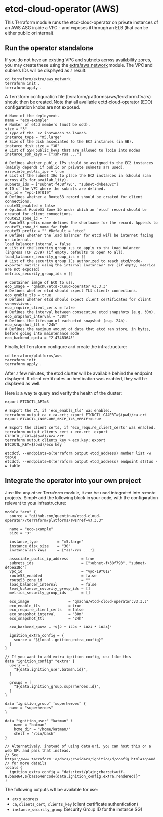 # etcd-cloud-operator (AWS)

This Terraform module runs the etcd-cloud-operator on private instances of an
AWS ASG inside a VPC - and exposes it through an ELB (that can be either public
or internal).

## Run the operator standalone

If you do not have an existing VPC and subnets across availability zones, you
may create these using the [extra/aws_network](../../extra/aws_network) module.
The VPC and subnets IDs will be displayed as a result.

```
cd terraform/extra/aws_network
terraform init .
terraform apply .
```

A Terraform configuration file (terraform/platforms/aws/terraform.tfvars) should
then be created. Note that all available ectd-cloud-operator (ECO) configuration
knobs are not exposed.

```
# Name of the deployment.
name = "eco-example"
# Number of etcd members (must be odd).
size = "3"
# Type of the EC2 instances to launch.
instance_type = "m5.large"
# Size of the disk associated to the EC2 instances (in GB).
instance_disk_size = "30"
# List of SSH public keys that are allowed to login into nodes
instance_ssh_keys = ["ssh-rsa ..."]

# Defines whether public IPs should be assigned to the EC2 instances (mainly depends if public or private subnets are used).
associate_public_ips = true
# List of the subnet IDs to place the EC2 instances in (should span across AZs for availability).
subnets_ids = ["subnet-f438f793", "subnet-d4bea38c"]
# ID of the VPC where the subnets are defined.
vpc_id = "vpc-19f019"
# Defines whether a Route53 record should be created for client connections.
route53_enabled = false
# Optional Route53 Zone ID under which an 'etcd' record should be created for client connections.
route53_zone_id = ""
# Route53 prefix name defines the shortname for the record. Appends to route53_zone_id name for fqdn.
route53_prefix = "" #Default = "etcd"
# Defines whether the load balancer for etcd will be internet facing or internal.
load_balancer_internal = false
# List of the security group IDs to apply to the load balancer (ingress TCP 2379) (if empty, defaults to open to all).
load_balancer_security_group_ids = []
# List of the security group IDs authorized to reach etcd/node-exporter metrics using the internal instances' IPs (if empty, metrics are not exposed)
metrics_security_group_ids = []

# Container image of ECO to use.
eco_image = "qmachu/etcd-cloud-operator:v3.3.3"
# Defines whether etcd should expect TLS clients connections.
eco_enable_tls = true
# Defines whether etcd should expect client certificates for client connections.
eco_require_client_certs = false
# Defines the interval between consecutive etcd snapshots (e.g. 30m).
eco_snapshot_interval = "30m"
# Defines the lifespan of each etcd snapshot (e.g. 24h).
eco_snapshot_ttl = "24h"
# Defines the maximum amount of data that etcd can store, in bytes, before going into maintenance mode
eco_backend_quota = "2147483648"
```

Finally, let Terraform configure and create the infrastructure:

```
cd terraform/platforms/aws
terraform init .
terraform apply .
```

After a few minutes, the etcd cluster will be available behind the endpoint
displayed. If client certificates authentication was enabled, they will be
displayed as well.

Here is a way to query and verify the health of the cluster:

```
export ETCDCTL_API=3

# Export the CA, if 'eco_enable_tls' was enabled.
terraform output ca > ca.crt; export ETCDCTL_CACERT=$(pwd)/ca.crt
export ETCDCTL_INSECURE_SKIP_TLS_VERIFY=true

# Export the client certs, if 'eco_require_client_certs' was enabled.
terraform output clients_cert > eco.crt; export ETCDCTL_CERT=$(pwd)/eco.crt
terraform output clients_key > eco.key; export ETCDCTL_KEY=$(pwd)/eco.key

etcdctl --endpoints=$(terraform output etcd_address) member list -w table
etcdctl --endpoints=$(terraform output etcd_address) endpoint status -w table
```

## Integrate the operator into your own project

Just like any other Terraform module, it can be used integrated into remote
projects. Simply add the following block in your code, with the configuration
relevant to your infrastructure:

```
module "eco" {
  source = "github.com/quentin-m/etcd-cloud-operator//terraform/platforms/aws?ref=v3.3.3"

  name = "eco-example"
  size = "3"

  instance_type         = "m5.large"
  instance_disk_size    = "30"
  instance_ssh_keys     = ["ssh-rsa ..."]

  associate_public_ip_address      = true
  subnets_ids                      = ["subnet-f438f793", "subnet-d4bea38c"]
  vpc_id                           = "vpc-19f019"
  route53_enabled                  = false
  route53_zone_id                  = ""
  load_balancer_internal           = false
  load_balancer_security_group_ids = []
  metrics_security_group_ids       = []

  eco_image                  = "qmachu/etcd-cloud-operator:v3.3.3"
  eco_enable_tls             = true
  eco_require_client_certs   = false
  eco_snapshot_interval      = "30m"
  eco_snapshot_ttl           = "24h"

  eco_backend_quota = "${2 * 1024 * 1024 * 1024}"

  ignition_extra_config = {
    source = "${local.ignition_extra_config}"
  }
}

// If you want to add extra ignition config, use like this
data "ignition_config" "extra" {
  users = [
    "${data.ignition_user.batman.id}",
  ]

  groups = [
    "${data.ignition_group.superheroes.id}",
  ]
}

data "ignition_group" "superheroes" {
  name = "superheroes"
}

data "ignition_user" "batman" {
    name = "batman"
    home_dir = "/home/batman/"
    shell = "/bin/bash"
}

// Alternatively, instead of using data-uri, you can host this on a web URl and pass that instead.
// See https://www.terraform.io/docs/providers/ignition/d/config.html#append
// for more details
locals {
  ignition_extra_config = "data:text/plain;charset=utf-8;base64,${base64encode(data.ignition_config.extra.rendered)}"
}
```

The following outputs will be available for use:

- `etcd_address`
- `ca`, `clients_cert`, `clients_key` (client certificate authentication)
- `instance_security_group` (Security Group ID for the instance SG)
